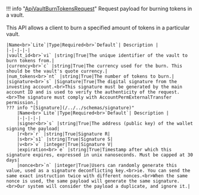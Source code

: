 !!! info "[ApiVaultBurnTokensRequest](/../../schemas/api_vault_burn_tokens_request)"
    Request payload for burning tokens in a vault.<br><br>This API allows a client to burn a specified amount of tokens in a particular vault.<br>

    |Name<br>`Lite`|Type|Required<br>`Default`| Description |
    |-|-|-|-|
    |vault_id<br>`vi` |string|True|The unique identifier of the vault to burn tokens from.|
    |currency<br>`c` |string|True|The currency used for the burn. This should be the vault's quote currency.|
    |num_tokens<br>`nt` |string|True|The number of tokens to burn.|
    |signature<br>`s` |Signature|True|The digital signature from the investing account.<br>This signature must be generated by the main account ID and is used to verify the authenticity of the request.<br>The signature must comply with AccountPermExternalTransfer permission.|
    ??? info "[Signature](/../../schemas/signature)"
        |Name<br>`Lite`|Type|Required<br>`Default`| Description |
        |-|-|-|-|
        |signer<br>`s` |string|True|The address (public key) of the wallet signing the payload|
        |r<br>`r` |string|True|Signature R|
        |s<br>`s1` |string|True|Signature S|
        |v<br>`v` |integer|True|Signature V|
        |expiration<br>`e` |string|True|Timestamp after which this signature expires, expressed in unix nanoseconds. Must be capped at 30 days|
        |nonce<br>`n` |integer|True|Users can randomly generate this value, used as a signature deconflicting key.<br>ie. You can send the same exact instruction twice with different nonces.<br>When the same nonce is used, the same payload will generate the same signature.<br>Our system will consider the payload a duplicate, and ignore it.|
